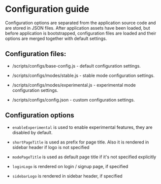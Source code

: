 # Configuration guide

Configuration options are separated from the application source code and are stored in JSON files.
After application assets have been loaded, but before application is bootstrapped,
configuration files are loaded and their options are merged together with default settings.

## Configuration files:

 - /scripts/configs/base-config.js - default configuration settings.

 - /scripts/configs/modes/stable.js - stable mode configuration settings.

 - /scripts/configs/modes/experimental.js - experimental mode configuration settings.

 - /scripts/configs/config.json - custom configuration settings.

## Configuration options

 - `enableExperimental` is used to enable experimental features, they are disabled by default.

 - `shortPageTitle` is used as prefix for page title.
   Also it is rendered in sidebar header if logo is not specified

 - `modePageTitle` is used as default page title if it's not specified explicitly

 - `loginLogo` is rendered on login / signup page, if specified

 - `sidebarLogo` is rendered in sidebar header, if specified
